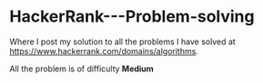 # HackerRank---Problem-solving
Where I post my solution to all the problems I have solved at https://www.hackerrank.com/domains/algorithms.

All the problem is of difficulty **Medium**
